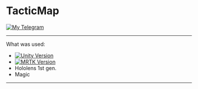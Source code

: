 TacticMap
========================

[![My Telegram](https://img.shields.io/badge/Telegram-%40D__o__r__G-blue)](https://t.me/D_o_r_G)
***
What was used:
  - [![Unity Version](https://img.shields.io/badge/unity-2018.4.21-blue.svg)](https://unity3d.com/get-unity/download)
  - [![MRTK Version](https://img.shields.io/badge/Microsoft-MRTK%202.4.0-green)](https://github.com/microsoft/MixedRealityToolkit-Unity/releases/tag/v2.4.0)
  - Hololens 1st gen.
  - Magic
***



